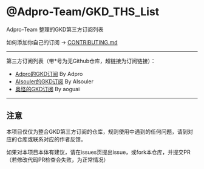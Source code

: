 # @Adpro-Team/GKD_THS_List

Adpro-Team 整理的GKD第三方订阅列表

如何添加你自己的订阅 -> [CONTRIBUTING.md](./CONTRIBUTING.md)

---

第三方订阅列表（带*号为无Github仓库，超链接为订阅链接）：

- [Adpro的GKD订阅](https://github.com/Adpro-Team/GKD_subscription/tree/main) By Adpro<br>
- [AIsouler的GKD订阅](https://github.com/AIsouler/GKD_subscription/tree/main) By AIsouler<br>
- [奥怪的GKD订阅](https://github.com/aoguai/subscription/tree/custom) By aoguai<br>


---

## 注意

本项目仅仅为整合GKD第三方订阅的仓库，规则使用中遇到的任何问题，请到对应的仓库或联系对应的作者反馈。

如果对本项目本体有建议，请在issues页提出issue，或fork本仓库，并提交PR（若修改代码PR检查会失败，为正常情况）

